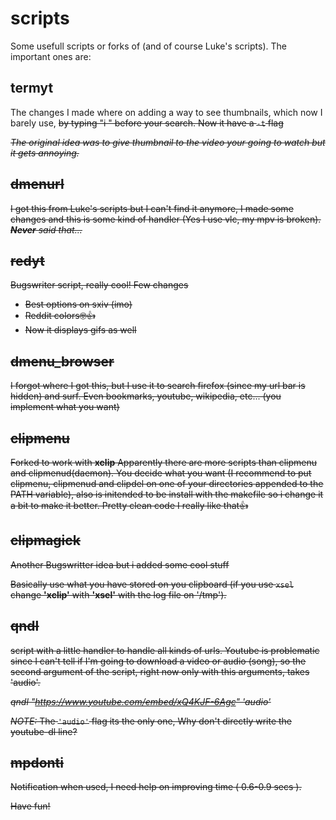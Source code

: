 # scripts
Some usefull scripts or forks of (and of course Luke's scripts).
The important ones are:

## termyt
The changes I made where on adding a way to see thumbnails, which now I barely use, <s>by typing "i " before your search. <s> Now it have a `-t` flag

_The original idea was to give thumbnail to the video your going to watch but it gets annoying._

## dmenurl
I got this from Luke's scripts but I can't find it anymore, I made some changes and this is some kind of handler <s>(Yes I use vlc, my mpv is broken).<s> _**Never** said that..._

## redyt
Bugswriter script, really cool!
Few changes
- Best options on sxiv (imo)
- Reddit colors🤓👍
- Now it displays gifs as well

## dmenu_browser
I forgot where I got this, but I use it to search firefox (since my url bar is hidden) and surf.
Even bookmarks, youtube, wikipedia, etc... (you implement what you want)

## clipmenu
Forked to work with **xclip**
Apparently there are more scripts than clipmenu and clipmenud(daemon). You decide what you want (I recommend to put clipmenu, clipmenud and clipdel on one of your directories appended to the PATH variable), also is initended to be install with the makefile so i change it a bit to make it better. Pretty clean code I really like that👍

## clipmagick
Another Bugswritter idea but i added some cool stuff

Basically use what you have stored on you clipboard (if you use `xsel` change **'xclip'** with **'xsel'** with the log file on '/tmp').

## qndl
script with a little handler to handle all kinds of urls. Youtube is problematic since I can't tell if I'm going to download a video or audio (song), so the second argument of the script, right now only with this arguments, takes 'audio'.

_qndl "https://www.youtube.com/embed/xQ4KJF-6Agc" 'audio'_

_NOTE:_ The `'audio'` flag its the only one, Why don't directly write the youtube-dl line?

## mpdonti
Notification when used, I need help on improving time ( 0.6-0.9 secs ).

Have fun!

